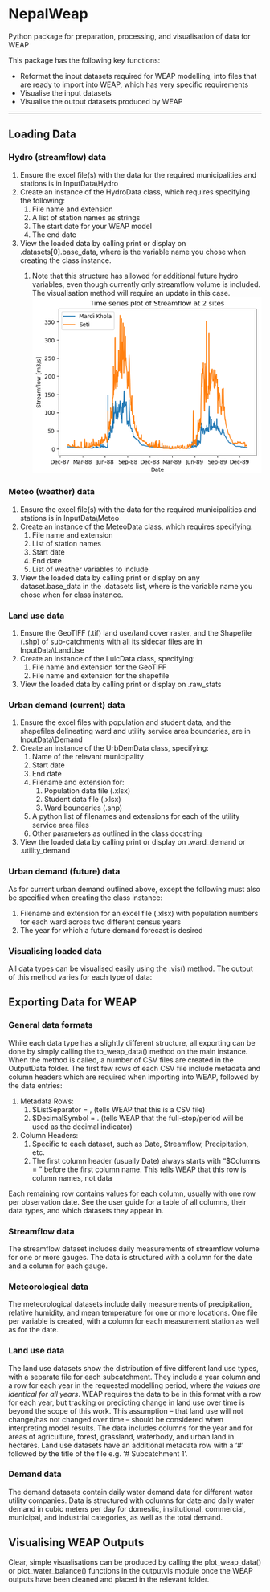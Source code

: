 # NepalWeap
Python package for preparation, processing, and visualisation of data for WEAP

This package has the following key functions:
- Reformat the input datasets required for WEAP modelling, into files that are ready to import into WEAP, which has very specific requirements
- Visualise the input datasets
- Visualise the output datasets produced by WEAP

---
## Loading Data
### Hydro (streamflow) data
1. Ensure the excel file(s) with the data for the required municipalities and stations is in InputData\Hydro
2. Create an instance of the HydroData class, which requires specifying the following:
    1. File name and extension
    2. A list of station names as strings
    3. The start date for your WEAP model
    4. The end date
3.	View the loaded data by calling print or display on <instance name>.datasets[0].base_data, where <instance name> is the variable name you chose when creating the class instance.
    1.	Note that this structure has allowed for additional future hydro variables, even though currently only streamflow volume is included. The visualisation method will require an update in this case.
![](ImagesForDocs\Hydro_Streamflow_TimeSeriesPlot.png "Time series plot showing observed streamflow at 2 sites over 2 years.")

### Meteo (weather) data
1. Ensure the excel file(s) with the data for the required municipalities and stations is in InputData\Meteo
2. Create an instance of the MeteoData class, which requires specifying:
    1. File name and extension
    2. List of station names
    3. Start date
    4. End date
    5. List of weather variables to include
3. View the loaded data by calling print or display on any dataset.base_data in the  <instance name>.datasets list, where <instance name> is the variable name you chose when for class instance. 

### Land use data
1. Ensure the GeoTIFF (.tif) land use/land cover raster, and the Shapefile (.shp) of sub-catchments with all its sidecar files are in InputData\LandUse
2. Create an instance of the LulcData class, specifying:
    1. File name and extension for the GeoTIFF
    2. File name and extension for the shapefile
3. View the loaded data by calling print or display on <instance name>.raw_stats

### Urban demand (current) data
1. Ensure the excel files with population and student data, and the shapefiles delineating ward and utility service area boundaries, are in InputData\Demand
2. Create an instance of the UrbDemData class, specifying:
    1. Name of the relevant municipality
    2. Start date
    3. End date
    4. Filename and extension for:
        1. Population data file (.xlsx)
        2. Student data file (.xlsx)
        3. Ward boundaries (.shp)
    5. A python list of filenames and extensions for each of the utility service area files
    6. Other parameters as outlined in the class docstring
3. View the loaded data by calling print or display on <instance name>.ward_demand or <instance name>.utility_demand

### Urban demand (future) data
As for current urban demand outlined above, except the following must also be specified when creating the class instance:
1. Filename and extension for an excel file (.xlsx) with population numbers for each ward across two different census years
2. The year for which a future demand forecast is desired

### Visualising loaded data
All data types can be visualised easily using the <instance name>.vis() method. The output of this method varies for each type of data:

## Exporting Data for WEAP
### General data formats
While each data type has a slightly different structure, all exporting can be done by simply calling the to_weap_data() method on the main instance. When the method is called, a number of CSV files are created in the OutputData folder. The first few rows of each CSV file include metadata and column headers which are required when importing into WEAP, followed by the data entries:
1. Metadata Rows:
    1. $ListSeparator = , (tells WEAP that this is a CSV file)
    2. $DecimalSymbol = . (tells WEAP that the full-stop/period will be used as the decimal indicator)
2. Column Headers:
    1. Specific to each dataset, such as Date, Streamflow, Precipitation, etc.
    2. The first column header (usually Date) always starts with “$Columns = ” before the first column name. This tells WEAP that this row is column names, not data

Each remaining row contains values for each column, usually with one row per observation date. See the user guide for a table of all columns, their data types, and which datasets they appear in.

### Streamflow data
The streamflow dataset includes daily measurements of streamflow volume for one or more gauges. The data is structured with a column for the date and a column for each gauge.

### Meteorological data
The meteorological datasets include daily measurements of precipitation, relative humidity, and mean temperature for one or more locations. One file per variable is created, with a column for each measurement station as well as for the date.

### Land use data
The land use datasets show the distribution of five different land use types, with a separate file for each subcatchment. They include a year column and a row for each year in the requested modelling period, where *the values are identical for all years*. WEAP requires the data to be in this format with a row for each year, but tracking or predicting change in land use over time is beyond the scope of this work. This assumption – that land use will not change/has not changed over time – should be considered when interpreting model results. The data includes columns for the year and for areas of agriculture, forest, grassland, waterbody, and urban land in hectares. Land use datasets have an additional metadata row with a ‘#’ followed by the title of the file e.g. ‘# Subcatchment 1’.

### Demand data
The demand datasets contain daily water demand data for different water utility companies. Data is structured with columns for date and daily water demand in cubic meters per day for domestic, institutional, commercial, municipal, and industrial categories, as well as the total demand.

## Visualising WEAP Outputs
Clear, simple visualisations can be produced by calling the plot_weap_data() or plot_water_balance() functions in the outputvis module once the WEAP outputs have been cleaned and placed in the relevant folder.

